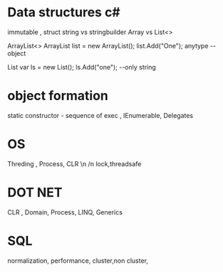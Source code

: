 # Data structures c#

immutable ,
struct 
string vs stringbuilder
Array vs List<>

ArrayList<>
      ArrayList list = new ArrayList();
      list.Add("One"); anytype --object
 
 List<string>
       var ls = new List<string>(); ls.Add("one"); --only string



# object formation
static constructor - sequence of exec  ,
IEnumerable, 
Delegates



# OS
Threding ,
Process, 
CLR \n /n
lock,threadsafe 


# DOT NET
CLR , 
Domain, 
Process,
LINQ, 
Generics


# SQL
normalization,
performance,
cluster,non cluster,
